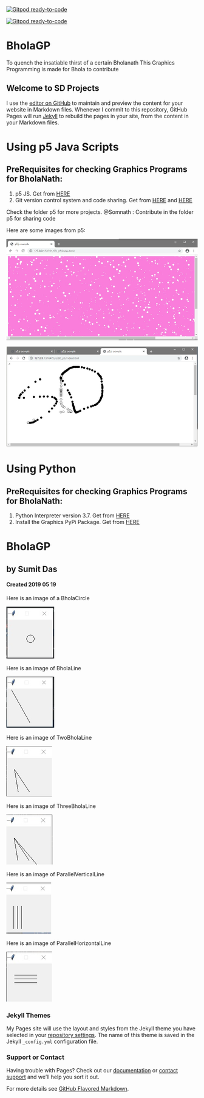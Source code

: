 [![Gitpod ready-to-code](https://img.shields.io/badge/Gitpod-ready--to--code-blue?logo=gitpod)](https://gitpod.io/#https://github.com/SDprojects8/BholaGP)

[![Gitpod ready-to-code](https://img.shields.io/badge/Gitpod-ready--to--code-blue?logo=gitpod)](https://gitpod.io/#https://github.com/SDprojects8/BholaGP)

# BholaGP
To quench the insatiable thirst of a certain Bholanath
This Graphics Programming is made for Bhola to contribute

## Welcome to SD Projects

I use the [editor on GitHub](https://github.com/RustyNails8/BholaGP/edit/master/README.md) to maintain and preview the content for your website in Markdown files. Whenever I commit to this repository, GitHub Pages will run [Jekyll](https://jekyllrb.com/) to rebuild the pages in your site, from the content in your Markdown files.

# Using p5 Java Scripts
## PreRequisites for checking Graphics Programs for BholaNath:
1. p5 JS. Get from [HERE](https://p5js.org/download/)
2. Git version control system and code sharing. Get from [HERE](https://github.com/) and [HERE](https://git-scm.com/downloads) 

Check the folder p5 for more projects.
@Somnath : Contribute in the folder p5 for sharing code

Here are some images from p5:

![Sky is Pink](p5/SkyIsPink.jpg)

![NightSky](p5/MousePaint.jpg)


# Using Python
## PreRequisites for checking Graphics Programs for BholaNath:
1. Python Interpreter version 3.7. Get from [HERE](https://www.python.org/)
2. Install the Graphics PyPi Package. Get from [HERE](https://pypi.org/project/graphics/)

# BholaGP
## by Sumit Das
#### Created 2019 05 19

Here is an image of a BholaCircle

![Bhola Circle](https://raw.githubusercontent.com/RustyNails8/BholaGP/master/Circle.jpg)

Here is an image of BholaLine

![Bhola Line](https://raw.githubusercontent.com/RustyNails8/BholaGP/master/Line.jpg)

Here is an image of TwoBholaLine

![Bhola TwoLines](https://raw.githubusercontent.com/RustyNails8/BholaGP/master/TwoLines.jpg)

Here is an image of ThreeBholaLine

![Bhola ThreeLines](https://raw.githubusercontent.com/RustyNails8/BholaGP/master/ThreeLines.jpg)

Here is an image of ParallelVerticalLine

![Bhola ParallelVerticalLines](https://raw.githubusercontent.com/RustyNails8/BholaGP/master/ParallelVerticalLines.jpg)

Here is an image of ParallelHorizontalLine

![Bhola ParallelHorizontalLines](https://raw.githubusercontent.com/RustyNails8/BholaGP/master/ParallelHorizontalLines.jpg)




### Jekyll Themes

My Pages site will use the layout and styles from the Jekyll theme you have selected in your [repository settings](https://github.com/RustyNails8/SAPonAIXandOracle/settings). The name of this theme is saved in the Jekyll `_config.yml` configuration file.

### Support or Contact

Having trouble with Pages? Check out our [documentation](https://help.github.com/categories/github-pages-basics/) or [contact support](https://github.com/contact) and we’ll help you sort it out.

For more details see [GitHub Flavored Markdown](https://guides.github.com/features/mastering-markdown/).
